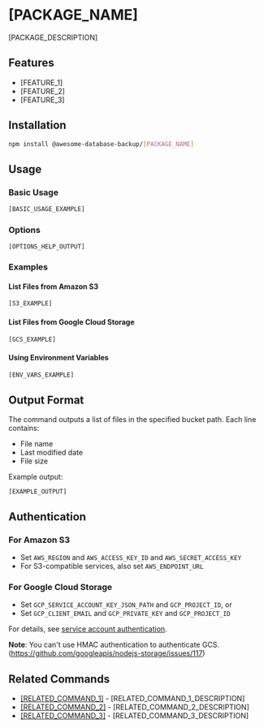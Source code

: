# [PACKAGE_NAME]

[PACKAGE_DESCRIPTION]

## Features

- [FEATURE_1]
- [FEATURE_2]
- [FEATURE_3]

## Installation

```bash
npm install @awesome-database-backup/[PACKAGE_NAME]
```

## Usage

### Basic Usage

```bash
[BASIC_USAGE_EXAMPLE]
```

### Options

```
[OPTIONS_HELP_OUTPUT]
```

### Examples

#### List Files from Amazon S3

```bash
[S3_EXAMPLE]
```

#### List Files from Google Cloud Storage

```bash
[GCS_EXAMPLE]
```

#### Using Environment Variables

```bash
[ENV_VARS_EXAMPLE]
```

## Output Format

The command outputs a list of files in the specified bucket path. Each line contains:
- File name
- Last modified date
- File size

Example output:
```
[EXAMPLE_OUTPUT]
```

## Authentication

### For Amazon S3

- Set `AWS_REGION` and `AWS_ACCESS_KEY_ID` and `AWS_SECRET_ACCESS_KEY`
- For S3-compatible services, also set `AWS_ENDPOINT_URL`

### For Google Cloud Storage

- Set `GCP_SERVICE_ACCOUNT_KEY_JSON_PATH` and `GCP_PROJECT_ID`, or
- Set `GCP_CLIENT_EMAIL` and `GCP_PRIVATE_KEY` and `GCP_PROJECT_ID`

For details, see [service account authentication](https://cloud.google.com/docs/authentication/production).

**Note**: You can't use HMAC authentication to authenticate GCS. (https://github.com/googleapis/nodejs-storage/issues/117)

## Related Commands

- [[RELATED_COMMAND_1]](../[RELATED_COMMAND_1_PATH]/README.md) - [RELATED_COMMAND_1_DESCRIPTION]
- [[RELATED_COMMAND_2]](../[RELATED_COMMAND_2_PATH]/README.md) - [RELATED_COMMAND_2_DESCRIPTION]
- [[RELATED_COMMAND_3]](../[RELATED_COMMAND_3_PATH]/README.md) - [RELATED_COMMAND_3_DESCRIPTION]
